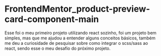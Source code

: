 # FrontendMentor_product-preview-card-component-main
Esse foi o meu primeiro projeto utilizando react sozinho, foi um projeto bem simples, mas que me ajudou a entender alguns conceitos básicos, também me deu a curiosidade de pesquisar sobre como integrar o scss/sass ao react, sendo esse o meu desafio do próximo projeto.

